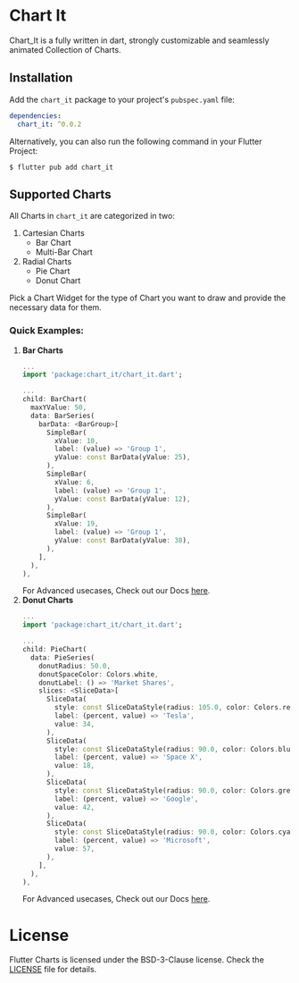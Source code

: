 <!-- TODO: Add Banners Above Here -->
# Chart It

Chart_It is a fully written in dart, strongly customizable and seamlessly animated Collection of Charts.

## Installation
Add the `chart_it` package to your project's `pubspec.yaml` file:
```yaml
dependencies:
  chart_it: ^0.0.2
```
Alternatively, you can also run the following command in your Flutter Project:
```shell
$ flutter pub add chart_it
```

## Supported Charts
All Charts in `chart_it` are categorized in two:

1. Cartesian Charts
   * Bar Chart
   * Multi-Bar Chart
2. Radial Charts
   * Pie Chart
   * Donut Chart

Pick a Chart Widget for the type of Chart you want to draw and provide the necessary data for them.

### Quick Examples:
1. **Bar Charts**
   ```dart
   ...
   import 'package:chart_it/chart_it.dart';
   
   ...
   child: BarChart(
     maxYValue: 50,
     data: BarSeries(  
       barData: <BarGroup>[
         SimpleBar(  
           xValue: 10,  
           label: (value) => 'Group 1',  
           yValue: const BarData(yValue: 25),  
         ),  
         SimpleBar(  
           xValue: 6,  
           label: (value) => 'Group 1',  
           yValue: const BarData(yValue: 12),  
         ),  
         SimpleBar(  
           xValue: 19,  
           label: (value) => 'Group 1',  
           yValue: const BarData(yValue: 38),  
         ),
       ],  
     ),
   ),
   ```
   For Advanced usecases, Check out our Docs [here]().
2. **Donut Charts**
   ```dart
   ...
   import 'package:chart_it/chart_it.dart';
   
   ...
   child: PieChart(
     data: PieSeries(
       donutRadius: 50.0,  
       donutSpaceColor: Colors.white,  
       donutLabel: () => 'Market Shares',
       slices: <SliceData>[
         SliceData(  
           style: const SliceDataStyle(radius: 105.0, color: Colors.red),  
           label: (percent, value) => 'Tesla',  
           value: 34,  
         ),
         SliceData(  
           style: const SliceDataStyle(radius: 90.0, color: Colors.blueGrey),  
           label: (percent, value) => 'Space X',  
           value: 18,  
         ),
         SliceData(  
           style: const SliceDataStyle(radius: 90.0, color: Colors.green),  
           label: (percent, value) => 'Google',  
           value: 42,  
         ),  
         SliceData(  
           style: const SliceDataStyle(radius: 90.0, color: Colors.cyanAccent),  
           label: (percent, value) => 'Microsoft',  
           value: 57,  
         ),
       ],
     ),
   ),
   ```
   For Advanced usecases, Check out our Docs [here]().

# License

Flutter Charts is licensed under the BSD-3-Clause license. Check
the [LICENSE](https://github.com/wednesday-solutions/flutter-charts/blob/dev/LICENSE) file for
details.

